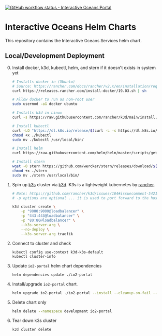 [![GitHub workflow status - Interactive Oceans Portal](https://img.shields.io/github/workflow/status/cormorack/helm-charts/Test%20Portal%20Chart?logo=github&label=Interactive%20Oceans%20Services)](https://github.com/cormorack/helm-charts/actions)

# Interactive Oceans Helm Charts

This repository contains the Interactive Oceans Services helm chart.

## Local/Development Deployment

0. Install docker, k3d, kubectl, helm, and stern if it doesn't exists in system yet

    ```bash
    # Installs docker in (Ubuntu)
    # Source: https://rancher.com/docs/rancher/v2.x/en/installation/requirements/installing-docker/
    curl https://releases.rancher.com/install-docker/19.03.sh | sh

    # Allow docker to run as non-root user
    sudo usermod -aG docker ubuntu

    # Installs k3d in Linux
    curl -s https://raw.githubusercontent.com/rancher/k3d/main/install.sh | bash

    # Install kubectl
    curl -LO "https://dl.k8s.io/release/$(curl -L -s https://dl.k8s.io/release/stable.txt)/bin/linux/amd64/kubectl"
    chmod +x ./kubectl
    sudo mv ./kubectl /usr/local/bin/

    # Install helm
    curl https://raw.githubusercontent.com/helm/helm/master/scripts/get-helm-3 | bash

    # Install stern
    wget -O stern https://github.com/wercker/stern/releases/download/$(curl -s https://api.github.com/repos/wercker/stern/releases/latest | grep tag_name | cut -d '"' -f 4)/stern_linux_amd64
    chmod +x ./stern
    sudo mv ./stern /usr/local/bin/
    ```

1. Spin up [k3s](https://k3s.io/) cluster via [k3d](https://k3d.io/). K3s is a lightweight kubernetes by [rancher](https://rancher.com/).

    ``` bash
    # Note: https://github.com/rancher/k3d/issues/104#issuecomment-542184960
    # -p options are optional ... it is used to port forward to the host machine
    
    k3d cluster create \
        -p "9000:9000@loadbalancer" \
        -p "443:443@loadbalancer" \
        -p "80:80@loadbalancer" \
        --k3s-server-arg \
        --no-deploy \
        --k3s-server-arg traefik
    ```

2. Connect to cluster and check

    ```bash
    kubectl config use-context k3d-k3s-default
    kubectl cluster-info
    ```

3. Update `io2-portal` helm chart dependencies

    ```bash
    helm dependencies update ./io2-portal
    ```

4. Install/upgrade `io2-portal` chart.

    ```bash
    helm upgrade io2-portal ./io2-portal --install --cleanup-on-fail --create-namespace --namespace development --values .ci-helpers/deployments/secrets/dev-test.yaml
    ```

5. Delete chart only

    ```bash
    helm delete --namespace development io2-portal
    ```

6. Tear down k3s cluster

    ```bash
    k3d cluster delete
    ```
